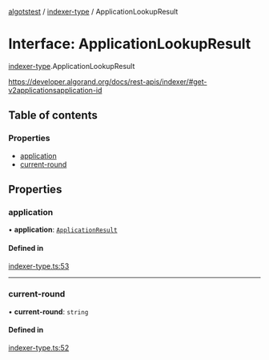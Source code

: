 [algotstest](../README.md) / [indexer-type](../modules/indexer_type.md) / ApplicationLookupResult

# Interface: ApplicationLookupResult

[indexer-type](../modules/indexer_type.md).ApplicationLookupResult

https://developer.algorand.org/docs/rest-apis/indexer/#get-v2applicationsapplication-id

## Table of contents

### Properties

- [application](indexer_type.ApplicationLookupResult.md#application)
- [current-round](indexer_type.ApplicationLookupResult.md#current-round)

## Properties

### application

• **application**: [`ApplicationResult`](indexer_type.ApplicationResult.md)

#### Defined in

[indexer-type.ts:53](https://github.com/algorandfoundation/algokit-utils-ts/blob/b75e3eb/src/indexer-type.ts#L53)

___

### current-round

• **current-round**: `string`

#### Defined in

[indexer-type.ts:52](https://github.com/algorandfoundation/algokit-utils-ts/blob/b75e3eb/src/indexer-type.ts#L52)
